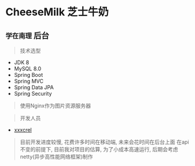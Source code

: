 # CheeseMilk 芝士牛奶

## `学在南理` 后台

> 技术选型
- JDK 8
- MySQL 8.0
- Spring Boot
- Spring MVC
- Spring Data JPA
- Spring Security

> 使用Nginx作为图片资源服务器

> 开发人员   
- [xxxcrel](https://github.com/xxxcrel)

> 目前开发进度较慢, 花费许多时间在移动端, 未来会花时间在后台上面
> 在api不变的前提下, 目前我对项目的估算, 为了小成本高速运行,
> 后期会考虑netty(异步高性能网络框架)制作